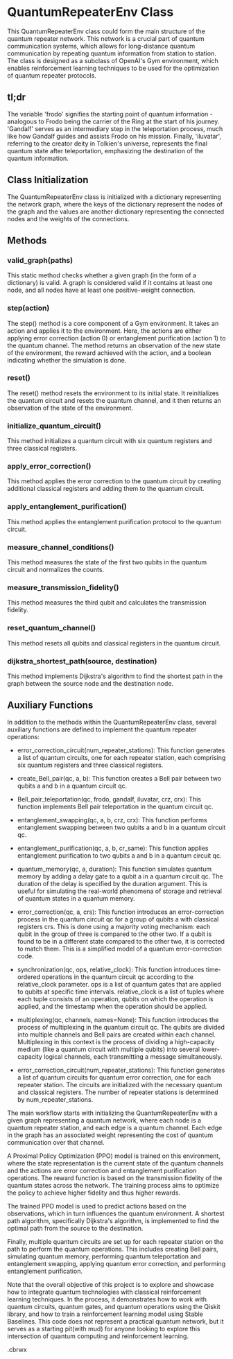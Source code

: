 # QuantumRepeaterEnv Class
This QuantumRepeaterEnv class could form the main structure of the quantum repeater network. This network is a crucial part of quantum communication systems, which allows for long-distance quantum communication by repeating quantum information from station to station. The class is designed as a subclass of OpenAI's Gym environment, which enables reinforcement learning techniques to be used for the optimization of quantum repeater protocols.

## tl;dr
The variable 'frodo' signifies the starting point of quantum information - analogous to Frodo being the carrier of the Ring at the start of his journey. 'Gandalf' serves as an intermediary step in the teleportation process, much like how Gandalf guides and assists Frodo on his mission. Finally, 'iluvatar', referring to the creator deity in Tolkien's universe, represents the final quantum state after teleportation, emphasizing the destination of the quantum information.

## Class Initialization
The QuantumRepeaterEnv class is initialized with a dictionary representing the network graph, where the keys of the dictionary represent the nodes of the graph and the values are another dictionary representing the connected nodes and the weights of the connections.

## Methods
### valid_graph(paths)
This static method checks whether a given graph (in the form of a dictionary) is valid. A graph is considered valid if it contains at least one node, and all nodes have at least one positive-weight connection.

### step(action)
The step() method is a core component of a Gym environment. It takes an action and applies it to the environment. Here, the actions are either applying error correction (action 0) or entanglement purification (action 1) to the quantum channel. The method returns an observation of the new state of the environment, the reward achieved with the action, and a boolean indicating whether the simulation is done.

### reset()
The reset() method resets the environment to its initial state. It reinitializes the quantum circuit and resets the quantum channel, and it then returns an observation of the state of the environment.

### initialize_quantum_circuit()
This method initializes a quantum circuit with six quantum registers and three classical registers.

### apply_error_correction()
This method applies the error correction to the quantum circuit by creating additional classical registers and adding them to the quantum circuit.

### apply_entanglement_purification()
This method applies the entanglement purification protocol to the quantum circuit.

### measure_channel_conditions()
This method measures the state of the first two qubits in the quantum circuit and normalizes the counts.

### measure_transmission_fidelity()
This method measures the third qubit and calculates the transmission fidelity.

### reset_quantum_channel()
This method resets all qubits and classical registers in the quantum circuit.

### dijkstra_shortest_path(source, destination)
This method implements Dijkstra's algorithm to find the shortest path in the graph between the source node and the destination node.

## Auxiliary Functions
In addition to the methods within the QuantumRepeaterEnv class, several auxiliary functions are defined to implement the quantum repeater operations:

- error_correction_circuit(num_repeater_stations): This function generates a list of quantum circuits, one for each repeater station, each comprising six quantum registers and three classical registers.

- create_Bell_pair(qc, a, b): This function creates a Bell pair between two qubits a and b in a quantum circuit qc.

- Bell_pair_teleportation(qc, frodo, gandalf, iluvatar, crz, crx): This function implements Bell pair teleportation in the quantum circuit qc.

- entanglement_swapping(qc, a, b, crz, crx): This function performs entanglement swapping between two qubits a and b in a quantum circuit qc.

- entanglement_purification(qc, a, b, cr_same): This function applies entanglement purification to two qubits a and b in a quantum circuit qc.

- quantum_memory(qc, a, duration): This function simulates quantum memory by adding a delay gate to a qubit a in a quantum circuit qc. The duration of the delay is specified by the duration argument. This is useful for simulating the real-world phenomena of storage and retrieval of quantum states in a quantum memory.

- error_correction(qc, a, crs): This function introduces an error-correction process in the quantum circuit qc for a group of qubits a with classical registers crs. This is done using a majority voting mechanism: each qubit in the group of three is compared to the other two. If a qubit is found to be in a different state compared to the other two, it is corrected to match them. This is a simplified model of a quantum error-correction code.

- synchronization(qc, ops, relative_clock): This function introduces time-ordered operations in the quantum circuit qc according to the relative_clock parameter. ops is a list of quantum gates that are applied to qubits at specific time intervals. relative_clock is a list of tuples where each tuple consists of an operation, qubits on which the operation is applied, and the timestamp when the operation should be applied.

- multiplexing(qc, channels, names=None): This function introduces the process of multiplexing in the quantum circuit qc. The qubits are divided into multiple channels and Bell pairs are created within each channel. Multiplexing in this context is the process of dividing a high-capacity medium (like a quantum circuit with multiple qubits) into several lower-capacity logical channels, each transmitting a message simultaneously.

- error_correction_circuit(num_repeater_stations): This function generates a list of quantum circuits for quantum error correction, one for each repeater station. The circuits are initialized with the necessary quantum and classical registers. The number of repeater stations is determined by num_repeater_stations.

The main workflow starts with initializing the QuantumRepeaterEnv with a given graph representing a quantum network, where each node is a quantum repeater station, and each edge is a quantum channel. Each edge in the graph has an associated weight representing the cost of quantum communication over that channel.

A Proximal Policy Optimization (PPO) model is trained on this environment, where the state representation is the current state of the quantum channels and the actions are error correction and entanglement purification operations. The reward function is based on the transmission fidelity of the quantum states across the network. The training process aims to optimize the policy to achieve higher fidelity and thus higher rewards.

The trained PPO model is used to predict actions based on the observations, which in turn influences the quantum environment. A shortest path algorithm, specifically Dijkstra's algorithm, is implemented to find the optimal path from the source to the destination.

Finally, multiple quantum circuits are set up for each repeater station on the path to perform the quantum operations. This includes creating Bell pairs, simulating quantum memory, performing quantum teleportation and entanglement swapping, applying quantum error correction, and performing entanglement purification.

Note that the overall objective of this project is to explore and showcase how to integrate quantum technologies with classical reinforcement learning techniques. In the process, it demonstrates how to work with quantum circuits, quantum gates, and quantum operations using the Qiskit library, and how to train a reinforcement learning model using Stable Baselines. This code does not represent a practical quantum network, but it serves as a starting pit(with mud) for anyone looking to explore this intersection of quantum computing and reinforcement learning.

.cbrwx

